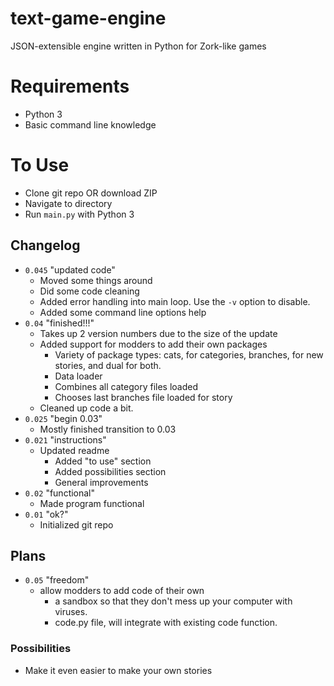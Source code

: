 # text-game-engine

JSON-extensible engine written in Python for Zork-like games


# Requirements

- Python 3
- Basic command line knowledge

# To Use

- Clone git repo OR download ZIP
- Navigate to directory
- Run `main.py` with Python 3

## Changelog

- `0.045` "updated code"
  - Moved some things around
  - Did some code cleaning
  - Added error handling into main loop. Use the `-v` option to disable.
  - Added some command line options help
- `0.04` "finished!!!"
  - Takes up 2 version numbers due to the size of the update
  - Added support for modders to add their own packages
     - Variety of package types: cats, for categories, branches, for new stories, and dual for both.
     - Data loader
     - Combines all category files loaded
     - Chooses last branches file loaded for story
  - Cleaned up code a bit.
- `0.025` "begin 0.03"
  - Mostly finished transition to 0.03
- `0.021` "instructions"
  - Updated readme
     - Added "to use" section
     - Added possibilities section
     - General improvements
- `0.02` "functional"
  - Made program functional
- `0.01` "ok?"
  - Initialized git repo


## Plans

- `0.05` "freedom"
  - allow modders to add code of their own
     - a sandbox so that they don't mess up your computer with viruses.
     - code.py file, will integrate with existing code function.

### Possibilities

- Make it even easier to make your own stories